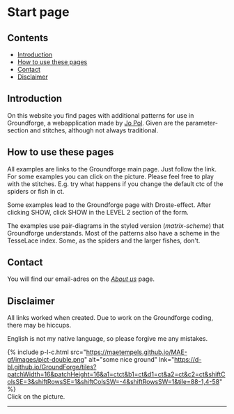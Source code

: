 # Start page

## Contents
* [Introduction](#introduction)
* [How to use these pages](#how-to-use-these-pages)
* [Contact](#contact)
* [Disclaimer](#disclaimer)

## Introduction
On this website you find pages with additional patterns for use in Groundforge, a webapplication made by [Jo Pol][gf-jo]. Given are the parameter-section and stitches, although not always traditional.

## How to use these pages
All examples are links to the Groundforge main page. Just follow the link. For some examples you can click on the picture. Please feel free to play with the stitches. E.g. try what happens if you change the default <span class="stch">ctc</span> of the spiders or fish in <span class="stch">ct</span>.     

Some examples lead to the Groundforge page with Droste-effect. After clicking <span class="elem">SHOW</span>, click <span class="elem">SHOW</span> in the <span class="elem">LEVEL 2</span> section of the form.

The examples use pair-diagrams in the styled version (_matrix-scheme_) that Groundforge understands.
Most of the patterns also have a scheme in the TesseLace index. Some, as the spiders and the larger fishes, don't.

## Contact
You will find our email-adres on the [_About us_][aboutus] page.

## Disclaimer
All links worked when created. Due to work on the Groundforge coding, there may be hiccups. 

English is not my native language, so please forgive me any mistakes.

{% include p-l-c.html
  src="https://maetempels.github.io/MAE-gf/images/pict-double.png"
  alt="some nice ground"
  lnk="https://d-bl.github.io/GroundForge/tiles?patchWidth=16&patchHeight=16&a1=ctct&b1=ct&d1=ct&a2=ct&c2=ct&shiftColsSE=3&shiftRowsSE=1&shiftColsSW=-4&shiftRowsSW=1&tile=88-1,4-58"
%}  
Click on the picture.

***

[P-1211]: https://maetempels.github.io/MAE-gf/images/pict-double.png

[gf-main]: https://d-bl.github.io/GroundForge/
[gf-jo]: https://github.com/jo-pol

[G-1211]: https://d-bl.github.io/GroundForge/index.html?m=88-14-5%0A4-588-1%0A8-14-58%0A-588-14%0A-14-588%0A588-14-%0A14-588-%3Bchecker%3B24%3B24%3B0%3B0&s1=ct%20D7%3Dctct%20G1%3Dctct%20C2%3Dctct%20F3%3Dctct%20B4%3Dctct%20E5%3Dctct%20A6%3Dctct

[T-1211]: https://d-bl.github.io/GroundForge/tiles?patchWidth=16&patchHeight=16&a1=ctct&b1=ct&d1=ct&a2=ct&c2=ct&shiftColsSE=3&shiftRowsSE=1&shiftColsSW=-4&shiftRowsSW=1&tile=88-1,4-58

[aboutus]: https://maetempels.github.io/MAE-gf/docs/about-us#write-us


